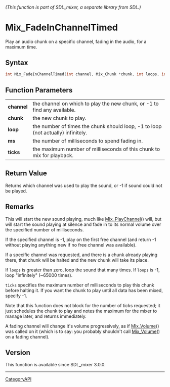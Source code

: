 ###### (This function is part of SDL_mixer, a separate library from SDL.)
# Mix_FadeInChannelTimed

Play an audio chunk on a specific channel, fading in the audio, for a maximum time.

## Syntax

```c
int Mix_FadeInChannelTimed(int channel, Mix_Chunk *chunk, int loops, int ms, int ticks);

```

## Function Parameters

|                 |                                                                                  |
| --------------- | -------------------------------------------------------------------------------- |
| **channel**     | the channel on which to play the new chunk, or -1 to find any available.         |
| **chunk**       | the new chunk to play.                                                           |
| **loop**        | the number of times the chunk should loop, -1 to loop (not actually) infinitely. |
| **ms**          | the number of milliseconds to spend fading in.                                   |
| **ticks**       | the maximum number of milliseconds of this chunk to mix for playback.            |

## Return Value

Returns which channel was used to play the sound, or -1 if sound could not
be played.

## Remarks

This will start the new sound playing, much like
[Mix_PlayChannel](Mix_PlayChannel)() will, but will start the sound playing
at silence and fade in to its normal volume over the specified number of
milliseconds.

If the specified channel is -1, play on the first free channel (and return
-1 without playing anything new if no free channel was available).

If a specific channel was requested, and there is a chunk already playing
there, that chunk will be halted and the new chunk will take its place.

If `loops` is greater than zero, loop the sound that many times. If `loops`
is -1, loop "infinitely" (~65000 times).

`ticks` specifies the maximum number of milliseconds to play this chunk
before halting it. If you want the chunk to play until all data has been
mixed, specify -1.

Note that this function does not block for the number of ticks requested;
it just schedules the chunk to play and notes the maximum for the mixer to
manage later, and returns immediately.

A fading channel will change it's volume progressively, as if
[Mix_Volume](Mix_Volume)() was called on it (which is to say: you probably
shouldn't call [Mix_Volume](Mix_Volume)() on a fading channel).

## Version

This function is available since SDL_mixer 3.0.0.

----
[CategoryAPI](CategoryAPI)

